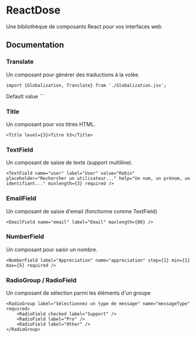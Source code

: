 # ReactDose
Une bibliothèque de composants React pour vos interfaces web

## Documentation

### Translate
Un composant pour générer des traductions à la volée.

```
import {Globalization, Translate} from './Globalization.jsx';

```
<Globalization>
    <Translate id="Home" lang="fr">Default value</Translate>
</Globalization>
```


### Title
Un composant pour vos titres HTML.

```
<Title level={3}>Titre h3</Title>
```

### TextField
Un composant de saisie de texte (support multiline).

```
<TextField name="user" label="User" value="Robin" placeholder="Rechercher un utilisateur..." help="Un nom, un prénom, un identifiant..." minlength={3} required />
```

### EmailField
Un composant de saisie d'email (fonctionne comme TextField)

```
<EmailField name="email" label="Email" maxlength={80} />
```


### NumberField
Un composant pour saisir un nombre.

```
<NumberField label="Appreciation" name="appreciation" step={1} min={1} max={5} required />
```


### RadioGroup / RadioField
Un composant de sélection parmi les éléments d'un groupe

```
<RadioGroup label="Sélectionnez un type de message" name="messageType" required>
    <RadioField checked label="Support" />
    <RadioField label="Pro" />
    <RadioField label="Other" />
</RadioGroup>
```


